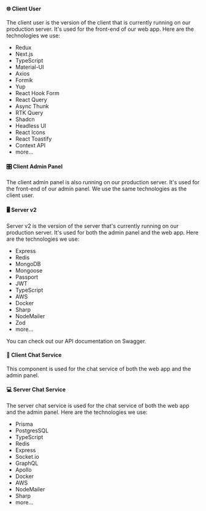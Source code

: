 #### 🌐 Client User

The client user is the version of the client that is currently running on our production server. It's used for the front-end of our web app. Here are the technologies we use:

- Redux
- Next.js
- TypeScript
- Material-UI
- Axios
- Formik
- Yup
- React Hook Form
- React Query
- Async Thunk
- RTK Query
- Shadcn
- Headless UI
- React Icons
- React Toastify
- Context API
- more...

#### 🎛️ Client Admin Panel

The client admin panel is also running on our production server. It's used for the front-end of our admin panel. We use the same technologies as the client user.

#### 🖥️ Server v2

Server v2 is the version of the server that's currently running on our production server. It's used for both the admin panel and the web app. Here are the technologies we use:

- Express
- Redis
- MongoDB
- Mongoose
- Passport
- JWT
- TypeScript
- AWS
- Docker
- Sharp
- NodeMailer
- Zod
- more...

You can check out our API documentation on Swagger.

#### 💬 Client Chat Service

This component is used for the chat service of both the web app and the admin panel.

#### 💻 Server Chat Service

The server chat service is used for the chat service of both the web app and the admin panel. Here are the technologies we use:

- Prisma
- PostgresSQL
- TypeScript
- Redis
- Express
- Socket.io
- GraphQL
- Apollo
- Docker
- AWS
- NodeMailer
- Sharp
- more...


